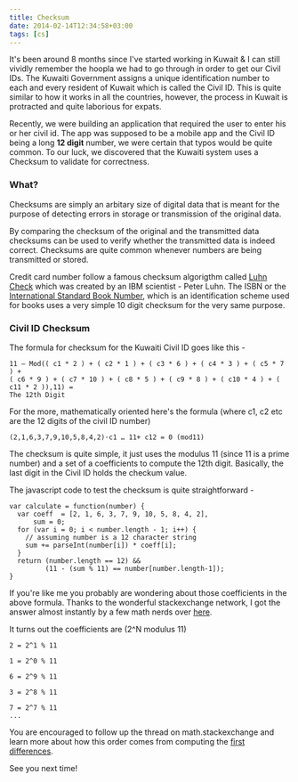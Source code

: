 ```yaml
---
title: Checksum
date: 2014-02-14T12:34:58+03:00
tags: [cs]
---
```


It's been around 8 months since I've started working in Kuwait & I can still vividly remember the hoopla we had to go through in order to get our Civil IDs. The Kuwaiti Government assigns a unique identification number to each and every resident of Kuwait which is called the Civil ID. This is quite similar to how it works in all the countries, however, the process in Kuwait is protracted and quite laborious for expats. 

Recently, we were building an application that required the user to enter his or her civil id. The app was supposed to be a mobile app and the Civil ID being a long **12 digit** number, we were certain that typos would be quite common. To our luck, we discovered that the Kuwaiti system uses a Checksum to validate for correctness.


### What?

Checksums are simply an arbitary size of digital data that is meant for the purpose of detecting errors in storage or transmission of the original data.

By comparing the checksum of the original and the transmitted data checksums can be used to verify whether the transmitted data is indeed correct. Checksums are quite common whenever numbers are being transmitted or stored. 

Credit card number follow a famous checksum algorigthm called [Luhn Check](http://en.wikipedia.org/wiki/Luhn_algorithm) which was created by an IBM scientist - Peter Luhn. The ISBN or the [International Standard Book Number](http://en.wikipedia.org/wiki/International_Standard_Book_Number), which is an identification scheme used for books uses a very simple 10 digit checksum for the very same purpose.

### Civil ID Checksum

The formula for checksum for the Kuwaiti Civil ID goes like this - 

```
11 – Mod(( c1 * 2 ) + ( c2 * 1 ) + ( c3 * 6 ) + ( c4 * 3 ) + ( c5 * 7 ) +
( c6 * 9 ) + ( c7 * 10 ) + ( c8 * 5 ) + ( c9 * 8 ) + ( c10 * 4 ) + ( c11 * 2 )),11) = 
The 12th Digit
```

For the more, mathematically oriented here's the formula (where c1, c2 etc are the 12 digits of the civil ID number)

```
(2,1,6,3,7,9,10,5,8,4,2)⋅c1 … 11+ c12 = 0 (mod11)
```

The checksum is quite simple, it just uses the modulus 11 (since 11 is a prime number) and a set of a coefficients to compute the 12th digit. Basically, the last digit in the Civil ID holds the checkum value.

The javascript code to test the checksum is quite straightforward -

```
var calculate = function(number) {
  var coeff  = [2, 1, 6, 3, 7, 9, 10, 5, 8, 4, 2],
      sum = 0;
  for (var i = 0; i < number.length - 1; i++) {
    // assuming number is a 12 character string
    sum += parseInt(number[i]) * coeff[i];
  }
  return (number.length == 12) && 
         (11 - (sum % 11) == number[number.length-1]);
}
```

If you're like me you probably are wondering about those coefficients in the above formula. Thanks to the wonderful stackexchange network, I got the answer almost instantly by a few math nerds over [here](http://math.stackexchange.com/questions/672303/logic-behind-the-id-checksum/672374#672374).

It turns out the coefficients are (2^N modulus 11) 

```
2 = 2^1 % 11

1 = 2^0 % 11 

6 = 2^9 % 11

3 = 2^8 % 11

7 = 2^7 % 11
...
```

You are encouraged to follow up the thread on math.stackexchange and learn more about how this order comes from computing the [first differences](http://en.wikipedia.org/wiki/First_difference).

See you next time!
